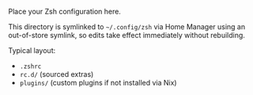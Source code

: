 Place your Zsh configuration here.

This directory is symlinked to `~/.config/zsh` via Home Manager using an out-of-store symlink, so edits take effect immediately without rebuilding.

Typical layout:
- `.zshrc`
- `rc.d/` (sourced extras)
- `plugins/` (custom plugins if not installed via Nix)

